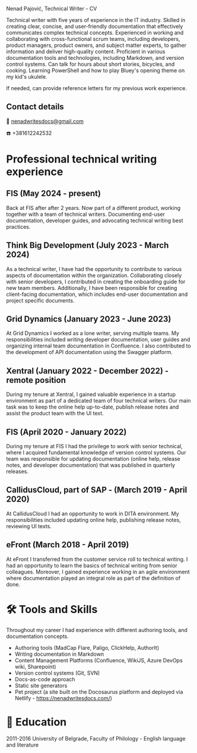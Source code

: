 Nenad Pajović, Technical Writer - CV

Technical writer with five years of experience in the IT industry. Skilled in creating clear, concise, and user-friendly documentation that effectively communicates complex technical concepts. Experienced in working and collaborating with cross-functional scrum teams, including developers, product managers, product owners, and subject matter experts, to gather information and deliver high-quality content. Proficient in various documentation tools and technologies, including Markdown, and version control systems. Can talk for hours about short stories, bicycles, and cooking. 
Learning PowerShell and how to play Bluey's opening theme on my kid's ukulele. 

If needed, can provide reference letters for my previous work experience. 
## Contact details
:email: nenadwritesdocs@gmail.com

:phone: +381612242532

# Professional technical writing experience

## FIS (May 2024 - present)

Back at FIS after after 2 years. Now part of a different product, working together with a team of technical writers. Documenting end-user documentation, developer guides, and advocating technical writing best practices.

## Think Big Development (July 2023 - March 2024)

As a technical writer, I have had the opportunity to contribute to various aspects of documentation within the organization. Collaborating closely with senior developers, I contributed in creating the onboarding guide for new team members. Additionally, I have been responsible for creating client-facing documentation, which includes end-user documentation and project specific documents.

## Grid Dynamics (January 2023 - June 2023)

At Grid Dynamics I worked as a lone writer, serving multiple teams. My responsibilities included writing developer documentation, user guides and organizing internal team documentation in Confluence. I also  contributed to the development of API documentation using the Swagger platform.

## Xentral (January 2022 - December 2022) - remote position

During my tenure at Xentral, I gained valuable experience in a startup environment as part of a dedicated team of four technical writers. Our main task was to keep the online help up-to-date, publish release notes and assist the product team with the UI text.

## FIS (April 2020 - January 2022)

During my tenure at FIS I had the privilege to work with senior technical, where I acquired fundamental knowledge of version control systems. Our team was responsible for updating documentation (online help, release notes, and developer documentation) that was published in quarterly releases.

## CallidusCloud, part of SAP - (March 2019 - April 2020)

At CallidusCloud I had an opportunity to work in DITA environment. My responsibilities included updating online help, publishing release notes, reviewing UI texts.

## eFront (March 2018 - April 2019)

At eFront I transferred from the customer service roll to technical writing. I had an opportunity to learn the basics of technical writing from senior colleagues. Moreover, I gained experience working in an agile environment where documentation played an integral role as part of the definition of done.

# 🛠️ Tools and Skills

Throughout my career I had experience with different authoring tools, and documentation concepts.

- Authoring tools (MadCap Flare, Paligo, ClickHelp, AuthorIt)
- Writing documentation in Markdown
- Content Management Platforms (Confluence, WikiJS, Azure DevOps wiki, Sharepoint)
- Version control systems (Git, SVN)
- Docs-as-code approach
- Static site generators
- Pet project (a site built on the Docosaurus platform and deployed via Netlify - https://nenadwritesdocs.com/)

# 🏫 Education

2011-2016 University of Belgrade, Faculty of Philology - English language and literature